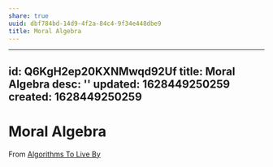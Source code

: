 ```yaml
---
share: true
uuid: dbf784bd-14d9-4f2a-84c4-9f34e448dbe9
title: Moral Algebra
---
```

---
id: Q6KgH2ep20KXNMwqd92Uf
title: Moral Algebra
desc: ''
updated: 1628449250259
created: 1628449250259
---
# Moral Algebra
From [Algorithms To Live By](/undefined)